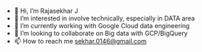 - 👋 Hi, I’m Rajasekhar J
- 👀 I’m interested in involve technically, especially in DATA area
- 🌱 I’m currently working with Google Cloud data engineering 
- 💞️ I’m looking to collaborate on Big data with GCP/BigQuery
- 📫 How to reach me sekhar.0146@gmail.com 

<!---
sekhar0146/sekhar0146 is a ✨ special ✨ repository because its `README.md` (this file) appears on your GitHub profile.
You can click the Preview link to take a look at your changes.
--->
